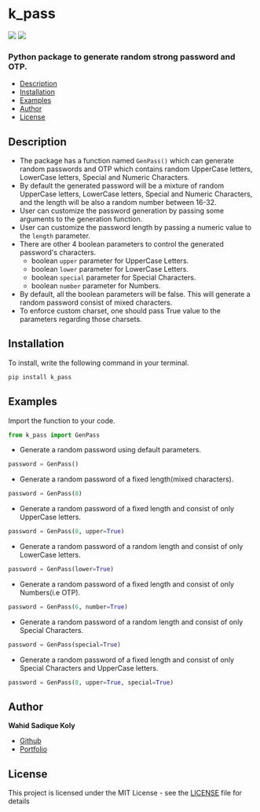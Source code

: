 # k_pass
[![](https://img.shields.io/badge/Version-0.0.2-green)](https://github.com/wskoly/k-pass) [![](https://img.shields.io/badge/Author-Wahid%20Sadique%20Koly-red)](https://github.com/wskoly/)
### Python package to generate random strong password and OTP.

- [Description](#Description)
- [Installation](#Installation)
- [Examples](#examples)
- [Author](#author)
- [License](#license)

## Description
- The package has a function named `GenPass()` which can generate random passwords and OTP which contains random UpperCase letters, LowerCase letters, Special and Numeric Characters.
- By default the generated password will be a mixture of random UpperCase letters, LowerCase letters, Special and Numeric Characters, and the length will be also a random number between 16-32.
- User can customize the password generation by passing some arguments to the generation function.
- User can customize the password length by passing a numeric value to the `length` parameter.
- There are other 4 boolean parameters to control the generated password's characters.
  - boolean `upper` parameter for UpperCase Letters.
  - boolean `lower` parameter for LowerCase Letters.
  - boolean `special` parameter for Special Characters.
  - boolean `number` parameter for Numbers.
- By default, all the boolean parameters will be false. This will generate a random password consist of mixed characters.
- To enforce custom charset, one should pass True value to the parameters regarding those charsets.

## Installation
To install, write the following command in your terminal.
```py
pip install k_pass
```
## Examples
Import the function to your code.
```py
from k_pass import GenPass
```
- Generate a random password using default parameters.
```py
password = GenPass()
```
- Generate a random password of a fixed length(mixed characters).
```py
password = GenPass(8)
```
- Generate a random password of a fixed length and consist of only UpperCase letters.
```py
password = GenPass(8, upper=True)
```
- Generate a random password of a random length and consist of only LowerCase letters.
```py
password = GenPass(lower=True)
```
- Generate a random password of a fixed length and consist of only Numbers(i.e OTP).
```py
password = GenPass(6, number=True)
```
- Generate a random password of a random length and consist of only Special Characters.
```py
password = GenPass(special=True)
```
- Generate a random password of a fixed length and consist of only Special Characters and UpperCase letters.
```py
password = GenPass(8, upper=True, special=True)
```
## Author
**Wahid Sadique Koly**
- [Github](https://github.com/wskoly/) 
- [Portfolio](https://wskoly.ml)

## License
This project is licensed under the MIT License - see the [LICENSE](LICENSE) file for details
